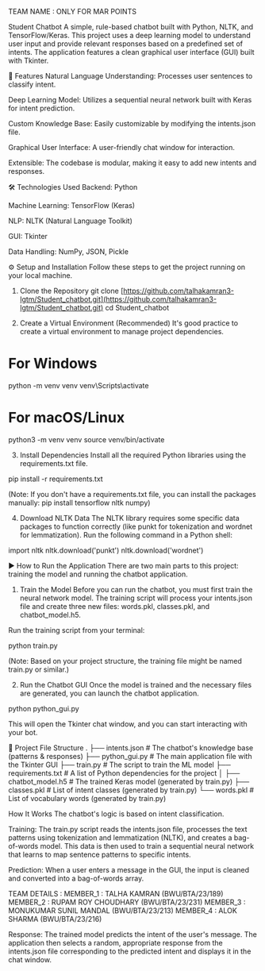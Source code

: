 TEAM NAME : ONLY FOR MAR POINTS

Student Chatbot
A simple, rule-based chatbot built with Python, NLTK, and TensorFlow/Keras. This project uses a deep learning model to understand user input and provide relevant responses based on a predefined set of intents. The application features a clean graphical user interface (GUI) built with Tkinter.

🚀 Features
Natural Language Understanding: Processes user sentences to classify intent.

Deep Learning Model: Utilizes a sequential neural network built with Keras for intent prediction.

Custom Knowledge Base: Easily customizable by modifying the intents.json file.

Graphical User Interface: A user-friendly chat window for interaction.

Extensible: The codebase is modular, making it easy to add new intents and responses.

🛠️ Technologies Used
Backend: Python

Machine Learning: TensorFlow (Keras)

NLP: NLTK (Natural Language Toolkit)

GUI: Tkinter

Data Handling: NumPy, JSON, Pickle

⚙️ Setup and Installation
Follow these steps to get the project running on your local machine.

1. Clone the Repository
git clone [https://github.com/talhakamran3-lgtm/Student_chatbot.git](https://github.com/talhakamran3-lgtm/Student_chatbot.git)
cd Student_chatbot

2. Create a Virtual Environment (Recommended)
It's good practice to create a virtual environment to manage project dependencies.

# For Windows
python -m venv venv
venv\Scripts\activate

# For macOS/Linux
python3 -m venv venv
source venv/bin/activate

3. Install Dependencies
Install all the required Python libraries using the requirements.txt file.

pip install -r requirements.txt

(Note: If you don't have a requirements.txt file, you can install the packages manually: pip install tensorflow nltk numpy)

4. Download NLTK Data
The NLTK library requires some specific data packages to function correctly (like punkt for tokenization and wordnet for lemmatization). Run the following command in a Python shell:

import nltk
nltk.download('punkt')
nltk.download('wordnet')

▶️ How to Run the Application
There are two main parts to this project: training the model and running the chatbot application.

1. Train the Model
Before you can run the chatbot, you must first train the neural network model. The training script will process your intents.json file and create three new files: words.pkl, classes.pkl, and chatbot_model.h5.

Run the training script from your terminal:

python train.py

(Note: Based on your project structure, the training file might be named train.py or similar.)

2. Run the Chatbot GUI
Once the model is trained and the necessary files are generated, you can launch the chatbot application.

python python_gui.py

This will open the Tkinter chat window, and you can start interacting with your bot.

📂 Project File Structure
.
├── intents.json          # The chatbot's knowledge base (patterns & responses)
├── python_gui.py         # The main application file with the Tkinter GUI
├── train.py              # The script to train the ML model
├── requirements.txt      # A list of Python dependencies for the project
│
├── chatbot_model.h5      # The trained Keras model (generated by train.py)
├── classes.pkl           # List of intent classes (generated by train.py)
└── words.pkl             # List of vocabulary words (generated by train.py)

How It Works
The chatbot's logic is based on intent classification.

Training: The train.py script reads the intents.json file, processes the text patterns using tokenization and lemmatization (NLTK), and creates a bag-of-words model. This data is then used to train a sequential neural network that learns to map sentence patterns to specific intents.

Prediction: When a user enters a message in the GUI, the input is cleaned and converted into a bag-of-words array.


TEAM DETAILS :
MEMBER_1 : TALHA KAMRAN (BWU/BTA/23/189)
MEMBER_2 : RUPAM ROY CHOUDHARY (BWU/BTA/23/231)
MEMBER_3 : MONUKUMAR SUNIL MANDAL (BWU/BTA/23/213)
MEMBER_4 : ALOK SHARMA (BWU/BTA/23/216)


Response: The trained model predicts the intent of the user's message. The application then selects a random, appropriate response from the intents.json file corresponding to the predicted intent and displays it in the chat window.
